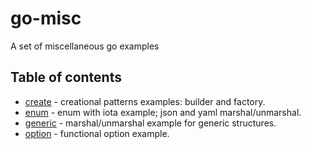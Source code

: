 # go-misc
A set of miscellaneous go examples

## Table of contents
* [create](./create) - creational patterns examples: builder and factory.
* [enum](./enum) - enum with iota example; json and yaml marshal/unmarshal.
* [generic](./generic) - marshal/unmarshal example for generic structures.
* [option](./option) - functional option example.
